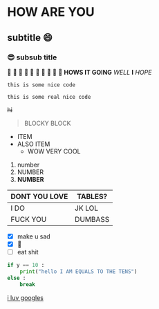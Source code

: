 # HOW ARE YOU
## subtitle :smile:
### :sunglasses:  subsub title
:shit: :shit: :shit: :shit: :shit: :shit: :shit: :shit: :shit: :shit:
**HOWS IT GOING** *WELL* **I** *HOPE*

```
this is some nice code
```

`this is some real nice code`

~~hi~~

>BLOCKY BLOCK

* ITEM
* ALSO ITEM
	* WOW VERY COOL
1. number
2. NUMBER
3. **NUMBER**

DONT YOU LOVE | TABLES?
--------------|--------
I DO|JK LOL
FUCK YOU|DUMBASS

- [x] make u sad
- [x] :shit:
- [ ] eat shit

```python
if y == 10 :
	print("hello I AM EQUALS TO THE TENS")
else :
	break
```

[i luv googles](google.com)
